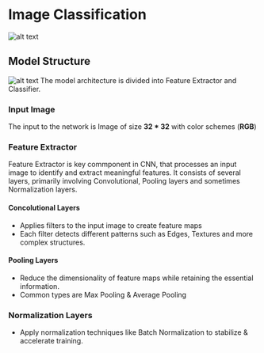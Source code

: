 # Image Classification

![alt text](image.png)

## Model Structure
![alt text](image-1.png)
The model architecture is divided into Feature Extractor and Classifier.

### Input Image
The input to the network is Image of size **32 * 32** with color schemes (**RGB**)

### Feature Extractor
Feature Extractor is key commponent in CNN, that processes an input image to identify and extract meaningful features.
It consists of several layers, primarily involving Convolutional, Pooling layers and sometimes Normalization layers.
#### Concolutional Layers
- Applies filters to the input image to create feature maps
- Each filter detects different patterns such as Edges, Textures and more complex structures.

#### Pooling Layers
- Reduce the dimensionality of feature maps while retaining the essential information.
- Common types are Max Pooling & Average Pooling

### Normalization Layers
- Apply normalization techniques like Batch Normalization to stabilize & accelerate training.
